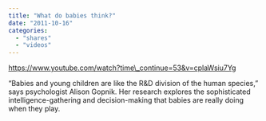 ```yaml
---
title: "What do babies think?"
date: "2011-10-16"
categories: 
  - "shares"
  - "videos"
---
```


https://www.youtube.com/watch?time\_continue=53&v=cplaWsiu7Yg

“Babies and young children are like the R&D division of the human species,” says psychologist Alison Gopnik. Her research explores the sophisticated intelligence-gathering and decision-making that babies are really doing when they play.
